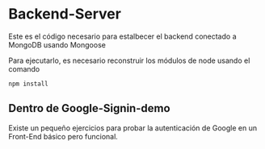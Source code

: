 # Backend-Server

Este es el código necesario para estalbecer el backend conectado a MongoDB usando Mongoose

Para ejecutarlo, es necesario reconstruir los módulos de node usando el comando

```
npm install
```

## Dentro de Google-Signin-demo
Existe un pequeño ejercicios para probar la autenticación de Google en un Front-End básico pero funcional.